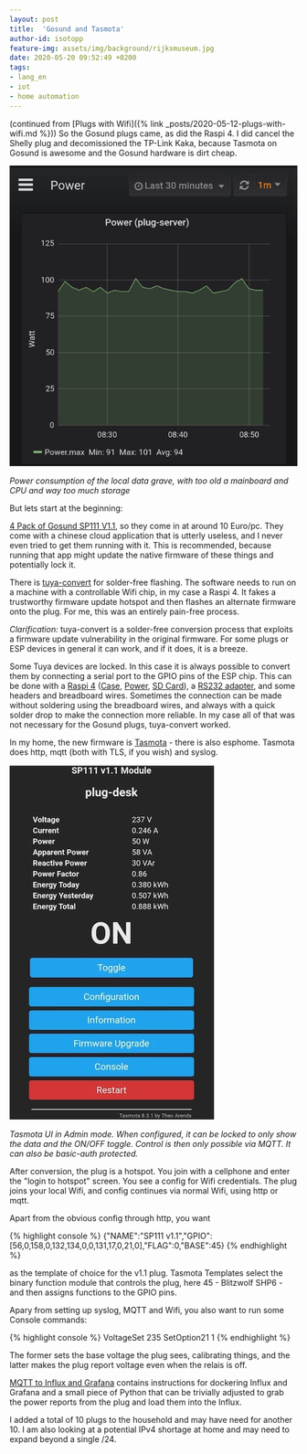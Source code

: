 ```yaml
---
layout: post
title:  'Gosund and Tasmota'
author-id: isotopp
feature-img: assets/img/background/rijksmuseum.jpg
date: 2020-05-20 09:52:49 +0200
tags:
- lang_en
- iot
- home automation
---
```

(continued from [Plugs with Wifi]({% link _posts/2020-05-12-plugs-with-wifi.md %})) So the Gosund plugs came, as did the Raspi 4. I did cancel the Shelly plug and decomissioned the TP-Link Kaka, because Tasmota on Gosund is awesome and the Gosund hardware is dirt cheap.

![](/uploads/2020/05/tasmota-grafana.jpg)

*Power consumption of the local data grave, with too old a mainboard and CPU and way too much storage*

But lets start at the beginning:

[4 Pack of Gosund SP111 V1.1](https://www.amazon.de/dp/B082XR5C6J), so they come in at around 10 Euro/pc. They come with a chinese cloud application that is utterly useless, and I never even tried to get them running with it. This is recommended, because running that app might update the native firmware of these things and potentially lock it.

There is [tuya-convert](https://github.com/ct-Open-Source/tuya-convert) for solder-free flashing. The software needs to run on a machine with a controllable Wifi chip, in my case a Raspi 4. It fakes a trustworthy firmware update hotspot and then flashes an alternate firmware onto the plug. For me, this was an entirely pain-free process.

*Clarification:* tuya-convert is a solder-free conversion process that exploits a firmware update vulnerability in the original firmware. For some plugs or ESP devices in general it can work, and if it does, it is a breeze.

Some Tuya devices are locked. In this case it is always possible to convert them by connecting a serial port to the GPIO pins of the ESP chip. This can be done with a [Raspi 4](https://www.amazon.de/gp/product/B07TC2BK1X) ([Case](https://www.amazon.de/gp/product/B085795KPX), [Power](https://www.amazon.de/gp/product/B07ZCK2B8J), [SD Card](https://www.amazon.de/gp/product/B073JYVKNX)), a [RS232 adapter](https://www.amazon.de/gp/product/B01N7KA3OO), and some headers and breadboard wires. Sometimes the connection can be made without soldering using the breadboard wires, and always with a quick solder drop to make the connection more reliable. In my case all of that was not necessary for the Gosund plugs, tuya-convert worked.

In my home, the new firmware is [Tasmota](https://github.com/arendst/Tasmota) - there is also esphome. Tasmota does http, mqtt (both with TLS, if you wish) and syslog.

![](/uploads/2020/05/tasmota-ui.jpg)

*Tasmota UI in Admin mode. When configured, it can be locked to only show the data and the ON/OFF toggle. Control is then only possible via MQTT. It can also be basic-auth protected.*

After conversion, the plug is a hotspot. You join with a cellphone and enter the "login to hotspot" screen. You see a config for Wifi credentials. The plug joins your local Wifi, and config continues via normal Wifi, using http or mqtt.

Apart from the obvious config through http, you want

{% highlight console %}
{"NAME":"SP111 v1.1","GPIO":[56,0,158,0,132,134,0,0,131,17,0,21,0],"FLAG":0,"BASE":45}
{% endhighlight %}

as the template of choice for the v1.1 plug. Tasmota Templates select the binary function module that controls the plug, here 45 - Blitzwolf SHP6 - and then assigns functions to the GPIO pins.

Apary from setting up syslog, MQTT and Wifi, you also want to run some Console commands:

{% highlight console %}
VoltageSet 235
SetOption21 1
{% endhighlight %}

The former sets the base voltage the plug sees, calibrating things, and the latter makes the plug report voltage even when the relais is off.

[MQTT to Influx and Grafana](http://nilhcem.com/iot/home-monitoring-with-mqtt-influxdb-grafana) contains instructions for dockering Influx and Grafana and a small piece of Python that can be trivially adjusted to grab the power reports from the plug and load them into the Influx.

I added a total of 10 plugs to the household and may have need for another 10. I am also looking at a potential IPv4 shortage at home and may need to expand beyond a single /24.